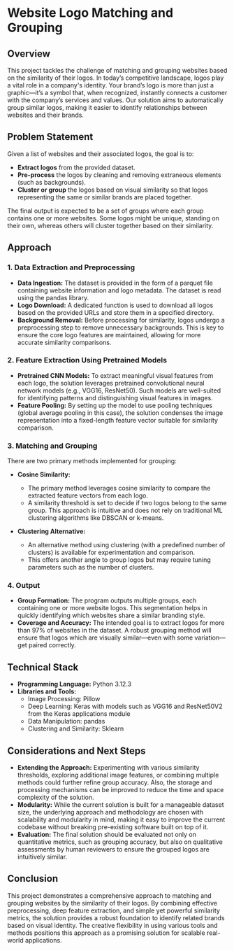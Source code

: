 # Website Logo Matching and Grouping
## Overview
This project tackles the challenge of matching and grouping websites based on the similarity of their logos. In today’s competitive landscape, logos play a vital role in a company's identity. Your brand’s logo is more than just a graphic—it’s a symbol that, when recognized, instantly connects a customer with the company’s services and values. Our solution aims to automatically group similar logos, making it easier to identify relationships between websites and their brands.
## Problem Statement
Given a list of websites and their associated logos, the goal is to:
- **Extract logos** from the provided dataset.
- **Pre-process** the logos by cleaning and removing extraneous elements (such as backgrounds).
- **Cluster or group** the logos based on visual similarity so that logos representing the same or similar brands are placed together.

The final output is expected to be a set of groups where each group contains one or more websites. Some logos might be unique, standing on their own, whereas others will cluster together based on their similarity.
## Approach
### 1. Data Extraction and Preprocessing
- **Data Ingestion:**
The dataset is provided in the form of a parquet file containing website information and logo metadata. The dataset is read using the pandas library.
- **Logo Download:**
A dedicated function is used to download all logos based on the provided URLs and store them in a specified directory.
- **Background Removal:**
Before processing for similarity, logos undergo a preprocessing step to remove unnecessary backgrounds. This is key to ensure the core logo features are maintained, allowing for more accurate similarity comparisons.

### 2. Feature Extraction Using Pretrained Models
- **Pretrained CNN Models:**
To extract meaningful visual features from each logo, the solution leverages pretrained convolutional neural network models (e.g., VGG16, ResNet50). Such models are well-suited for identifying patterns and distinguishing visual features in images.
- **Feature Pooling:**
By setting up the model to use pooling techniques (global average pooling in this case), the solution condenses the image representation into a fixed-length feature vector suitable for similarity comparison.

### 3. Matching and Grouping
There are two primary methods implemented for grouping:
- **Cosine Similarity:**
    - The primary method leverages cosine similarity to compare the extracted feature vectors from each logo.
    - A similarity threshold is set to decide if two logos belong to the same group. This approach is intuitive and does not rely on traditional ML clustering algorithms like DBSCAN or k-means.

- **Clustering Alternative:**
    - An alternative method using clustering (with a predefined number of clusters) is available for experimentation and comparison.
    - This offers another angle to group logos but may require tuning parameters such as the number of clusters.

### 4. Output
- **Group Formation:**
The program outputs multiple groups, each containing one or more website logos. This segmentation helps in quickly identifying which websites share a similar branding style.
- **Coverage and Accuracy:**
The intended goal is to extract logos for more than 97% of websites in the dataset. A robust grouping method will ensure that logos which are visually similar—even with some variation—get paired correctly.

## Technical Stack
- **Programming Language:** Python 3.12.3
- **Libraries and Tools:**
    - Image Processing: Pillow
    - Deep Learning: Keras with models such as VGG16 and ResNet50V2 from the Keras applications module
    - Data Manipulation: pandas
    - Clustering and Similarity: Sklearn

## Considerations and Next Steps
- **Extending the Approach:**
Experimenting with various similarity thresholds, exploring additional image features, or combining multiple methods could further refine group accuracy. Also, the storage and processing mechanisms can be improved to reduce the time and space complexity of the solution.
- **Modularity:**
While the current solution is built for a manageable dataset size, the underlying approach and methodology are chosen with scalability and modularity in mind, making it easy to improve the current codebase without breaking pre-existing software built on top of it.
- **Evaluation:**
The final solution should be evaluated not only on quantitative metrics, such as grouping accuracy, but also on qualitative assessments by human reviewers to ensure the grouped logos are intuitively similar.

## Conclusion
This project demonstrates a comprehensive approach to matching and grouping websites by the similarity of their logos. By combining effective preprocessing, deep feature extraction, and simple yet powerful similarity metrics, the solution provides a robust foundation to identify related brands based on visual identity. The creative flexibility in using various tools and methods positions this approach as a promising solution for scalable real-world applications.

